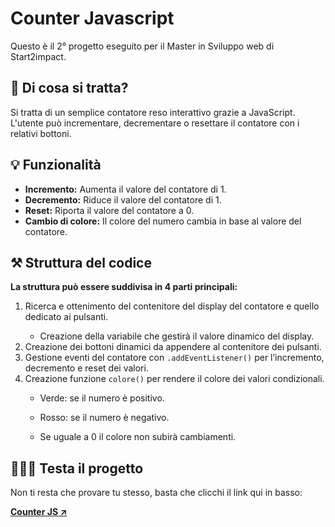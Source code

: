 <h1>Counter Javascript</h1>
<p>Questo è il 2° progetto eseguito per il Master in Sviluppo web di Start2impact.</p>

<h2>🤔 Di cosa si tratta?</h2>
<p>Si tratta di un semplice contatore reso interattivo grazie a JavaScript. L'utente può incrementare, decrementare o resettare il contatore con i relativi bottoni.</p>

<h2>💡 Funzionalità</h2>
<ul>
  <li><strong>Incremento:</strong> Aumenta il valore del contatore di 1.</li>
  <li><strong>Decremento:</strong> Riduce il valore del contatore di 1.</li>
  <li><strong>Reset:</strong> Riporta il valore del contatore a 0.</li>
  <li><strong>Cambio di colore:</strong> Il colore del numero cambia in base al valore del contatore.</li>
</ul>

<h2>⚒️ Struttura del codice</h2>

<p><strong>La struttura può essere suddivisa in 4 parti principali:</strong></p>

<ol>

  <li>Ricerca e ottenimento del contenitore del display del contatore e quello dedicato ai pulsanti.</li>
    <ul><li>Creazione della variabile che gestirà il valore dinamico del display.</li></ul>
  <li>Creazione dei bottoni dinamici da appendere al contenitore dei pulsanti.</li>
  <li>Gestione eventi del contatore con <code>.addEventListener()</code> per l’incremento, decremento e reset dei valori.</li>
  <li>Creazione funzione <code>colore()</code> per rendere il colore dei valori condizionali.</li>
    <ul><li>Verde: se il numero è positivo.</li></ul>
    <ul><li>Rosso: se il numero è negativo.</li></ul>
    <ul><li>Se uguale a 0 il colore non subirà cambiamenti.</li></ul>

</ol>

<h2>👨🏻‍💻 Testa il progetto</h2>
<p>Non ti resta che provare tu stesso, basta che clicchi il link qui in basso:</p>
<a href="https://dgmichele.github.io/counter/" rel="noopener" target="_blank"><strong>Counter JS ↗️</strong></a>
